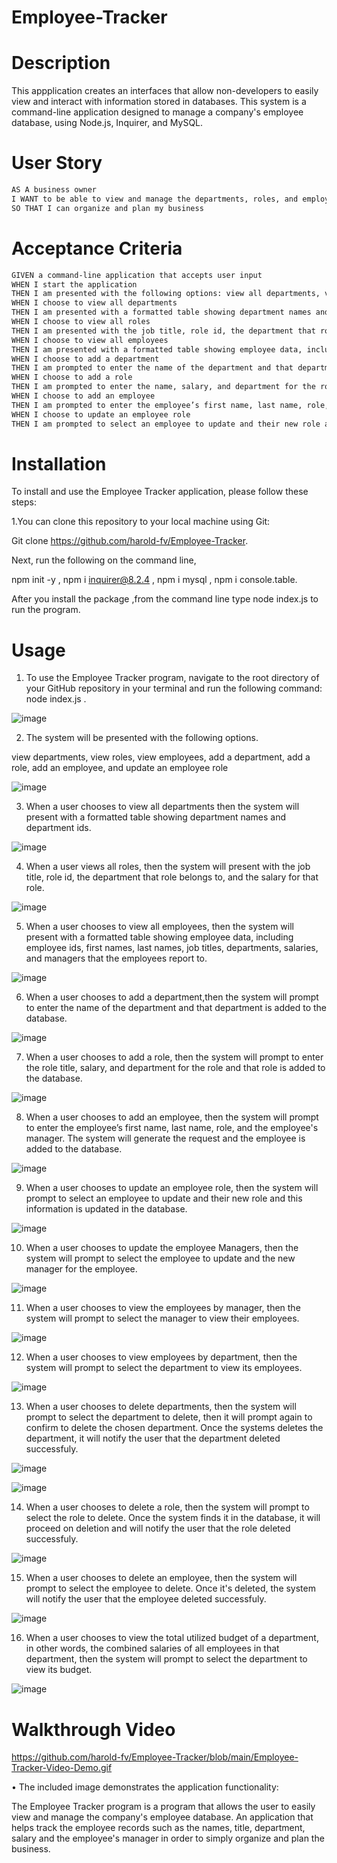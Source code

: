 # Employee-Tracker

# Description
This appplication creates an interfaces that allow non-developers to easily view and interact with information stored in databases. This system is a command-line application designed to manage a company's employee database, using Node.js, Inquirer, and MySQL.

# User Story

```md
AS A business owner
I WANT to be able to view and manage the departments, roles, and employees in my company
SO THAT I can organize and plan my business
```

# Acceptance Criteria

```md
GIVEN a command-line application that accepts user input
WHEN I start the application
THEN I am presented with the following options: view all departments, view all roles, view all employees, add a department, add a role, add an employee, and update an employee role
WHEN I choose to view all departments
THEN I am presented with a formatted table showing department names and department ids
WHEN I choose to view all roles
THEN I am presented with the job title, role id, the department that role belongs to, and the salary for that role
WHEN I choose to view all employees
THEN I am presented with a formatted table showing employee data, including employee ids, first names, last names, job titles, departments, salaries, and managers that the employees report to
WHEN I choose to add a department
THEN I am prompted to enter the name of the department and that department is added to the database
WHEN I choose to add a role
THEN I am prompted to enter the name, salary, and department for the role and that role is added to the database
WHEN I choose to add an employee
THEN I am prompted to enter the employee’s first name, last name, role, and manager, and that employee is added to the database
WHEN I choose to update an employee role
THEN I am prompted to select an employee to update and their new role and this information is updated in the database 
```


# Installation

To install and use the Employee Tracker application, please follow these steps:

1.You can clone this repository to your local machine using Git:

Git clone https://github.com/harold-fv/Employee-Tracker.

Next, run the following on the command line, 

npm init -y ,
npm i inquirer@8.2.4 ,
npm i mysql ,
npm i console.table.

After you install the package ,from the command line type node index.js to run the program.

# Usage

1. To use the Employee Tracker program, navigate to the root directory of your GitHub repository in your terminal and run the following command: node index.js .

![image](https://user-images.githubusercontent.com/120603153/232168315-f303ebc8-57c1-4d66-a73f-7ed245f596ec.png)

2. The system will be presented with the following options.

view departments, 
view roles, 
view employees,
add a department, 
add a role, 
add an employee, 
and update an employee role

![image](https://user-images.githubusercontent.com/120603153/232168359-0fdb8d8c-0d64-4591-b16d-f1335b1c38e7.png)

3. When a user chooses to view all departments then the system will  present with a formatted table showing department names and department ids.

![image](https://user-images.githubusercontent.com/120603153/232170081-6498de2f-d3ec-4a64-b861-edea7ab817ce.png)

4. When a user views all roles, then the system will present with the job title, role id, the department that role belongs to, and the salary for that role.

![image](https://user-images.githubusercontent.com/120603153/232170156-c2c007c8-9588-46b0-b69d-e5c717ad7835.png)

5. When a user chooses to view all employees, then the system will present with a formatted table showing employee data, including employee ids, first names, last names, job titles, departments, salaries, and managers that the employees report to.

![image](https://user-images.githubusercontent.com/120603153/232170196-d6524f98-f3a5-4daf-8cea-b8473de285ea.png)

6. When a user chooses to add a department,then the system will prompt to enter the name of the department and that department is added to the database.

![image](https://user-images.githubusercontent.com/120603153/232170252-f94045fe-bd05-4630-abb8-b065bd486b6e.png)

7. When a user chooses to add a role, then the system will prompt to enter the role title, salary, and department for the role and that role is added to the database.

![image](https://user-images.githubusercontent.com/120603153/232170346-61eea28b-cb95-4d09-a65e-ca92e5c13711.png)

8. When a user chooses to add an employee, then the system will prompt to enter the employee’s first name, last name, role, and the employee's manager. The system will generate the request and the employee is added to the database.

![image](https://user-images.githubusercontent.com/120603153/232170401-bbcdb367-dc08-4cf6-a50e-05b7a753f209.png)

9. When a user chooses to update an employee role, then the system will prompt to select an employee to update and their new role and this information is updated in the database.

![image](https://user-images.githubusercontent.com/120603153/232170515-b7d7aa2d-dd86-4506-9138-e3088963eee3.png)

10. When a user chooses to update the employee Managers, then the system will prompt to select the employee to update and the new manager for the employee.

![image](https://user-images.githubusercontent.com/120603153/232170594-8d28fc14-8048-4274-9183-a33b78021ed3.png)

11. When a user chooses to view the employees by manager, then the system will prompt to select the manager to view their employees.

![image](https://user-images.githubusercontent.com/120603153/232170767-d57032ea-8e34-4a9a-a000-985ad6f61a66.png)

12. When a user chooses to view employees by department, then the system will prompt to select the department to view its employees.

 ![image](https://user-images.githubusercontent.com/120603153/232170908-9de3bfcc-398d-4f3d-9b3d-a3fe3a73f444.png)

13. When a user chooses to delete departments, then the system will prompt to select the department to delete, then it will prompt again to confirm to delete the chosen department. Once the systems deletes the department, it will notify the user that the department deleted successfuly.

![image](https://user-images.githubusercontent.com/120603153/232171091-b93fd8c1-c081-4ee1-bb24-6027466378ed.png)

![image](https://user-images.githubusercontent.com/120603153/232171126-838849bc-b1ad-4738-adf1-e0856397f7b9.png)

14. When a user chooses to delete a role, then the system will prompt to select the role to delete. Once the system finds it in the database, it will proceed on deletion and will notify the user that the role deleted successfuly.

![image](https://user-images.githubusercontent.com/120603153/232171288-48b2c1a3-a43b-4b88-afa8-4b9699d2a538.png)

15. When a user chooses to delete an employee, then the system will prompt to select the employee to delete. Once it's deleted, the system will notify the user that the employee deleted successfuly.

![image](https://user-images.githubusercontent.com/120603153/232171464-c140ba4f-4908-45ca-b5f8-5e530bcd1a39.png)

16. When a user chooses to view the total utilized budget of a department, in other words, the combined salaries of all employees in that department, then the system will prompt to select the department to view its budget.

![image](https://user-images.githubusercontent.com/120603153/232171571-b859b0e7-433c-40d7-9243-2870aae348bc.png)

# Walkthrough Video
https://github.com/harold-fv/Employee-Tracker/blob/main/Employee-Tracker-Video-Demo.gif

• The included image demonstrates the application functionality:

The Employee Tracker program is a program that allows the user to easily view and manage the company's employee database. An application that helps track the employee records such as the names, title, department, salary and the employee's manager in order to simply organize and plan the business.
